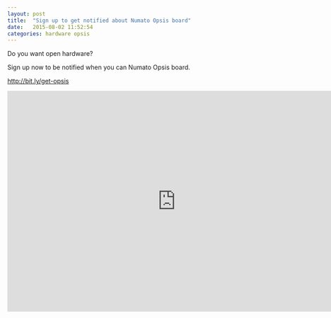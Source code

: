 ```yaml
---
layout: post
title:  "Sign up to get notified about Numato Opsis board"
date:   2015-08-02 11:52:54
categories: hardware opsis
---
```


Do you want open hardware?

Sign up now to be notified when you can Numato Opsis board.

http://bit.ly/get-opsis

<iframe src="https://docs.google.com/forms/d/1eAvu4XtqZjLzjhycJmveJGGre0SvB03JjHGEqj0C62w/viewform?embedded=true" width="760" height="500" frameborder="0" marginheight="0" marginwidth="0">Loading...</iframe>
